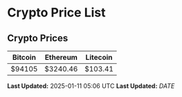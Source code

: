# Crypto Price List

## Crypto Prices
| Bitcoin | Ethereum | Litecoin |
| ------- | -------- | -------- |
| $94105 | $3240.46 | $103.41 |
**Last Updated:** 2025-01-11 05:06 UTC
**Last Updated:** $DATE$
